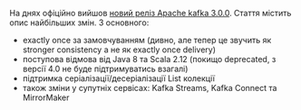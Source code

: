 На днях офіційно вийшов [новий реліз Apache kafka 3.0.0](https://www.confluent.io/blog/apache-kafka-3-0-major-improvements-and-new-features/). Стаття містить опис найбільших змін. З основного:
- exactly once за замовчуванням (дивно, але тепер це звучить як stronger consistency а не як exactly once delivery)
- поступова відмова від Java 8 та Scala 2.12 (покищо deprecated, з версії 4.0 не буде підтримуватись взагалі)
- підтримка серіалізації/десеріалізації List<T> колекції 
- також зміни у супутніх сервісах: Kafka Streams, Kafka Connect та MirrorMaker